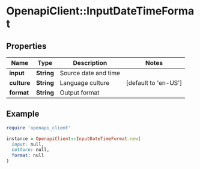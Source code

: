 # OpenapiClient::InputDateTimeFormat

## Properties

| Name | Type | Description | Notes |
| ---- | ---- | ----------- | ----- |
| **input** | **String** | Source date and time |  |
| **culture** | **String** | Language culture | [default to &#39;en-US&#39;] |
| **format** | **String** | Output format |  |

## Example

```ruby
require 'openapi_client'

instance = OpenapiClient::InputDateTimeFormat.new(
  input: null,
  culture: null,
  format: null
)
```

